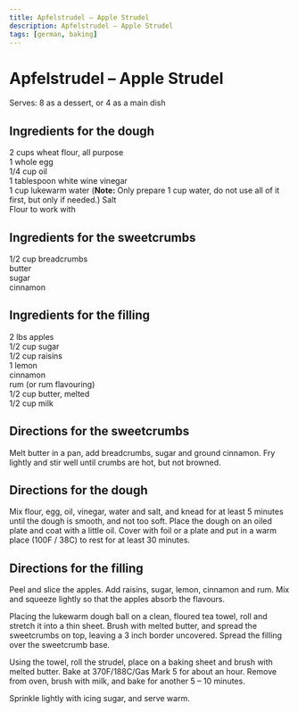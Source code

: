 ```yaml
---
title: Apfelstrudel – Apple Strudel
description: Apfelstrudel – Apple Strudel
tags: [german, baking]
---
```


# Apfelstrudel – Apple Strudel
Serves: 8 as a dessert, or 4 as a main dish

## Ingredients for the dough
2 cups wheat flour, all purpose  
1 whole egg  
1/4 cup oil  
1 tablespoon white wine vinegar  
1 cup lukewarm water (**Note:** Only prepare 1 cup water, do not use all of it first, but only if needed.)
Salt  
Flour to work with

## Ingredients for the sweetcrumbs
1/2 cup breadcrumbs  
butter  
sugar  
cinnamon

## Ingredients for the filling
2 lbs apples  
1/2 cup sugar  
1/2 cup raisins  
1 lemon  
cinnamon  
rum (or rum flavouring)  
1/2 cup butter, melted  
1/2 cup milk  

## Directions for the sweetcrumbs
Melt butter in a pan, add breadcrumbs, sugar and ground cinnamon. Fry lightly and stir well until crumbs are hot, but not browned.

## Directions for the dough
Mix flour, egg, oil, vinegar, water and salt, and knead for at least 5 minutes until the dough is smooth, and not too soft. Place the dough on an oiled plate and coat with a little oil. Cover with foil or a plate and put in a warm place (100F / 38C) to rest for at least 30 minutes.

## Directions for the filling
Peel and slice the apples. Add raisins, sugar, lemon, cinnamon and rum. Mix and squeeze lightly so that the apples absorb the flavours.

Placing the lukewarm dough ball on a clean, floured tea towel, roll and stretch it into a thin sheet. Brush with melted butter, and spread the sweetcrumbs on top, leaving a 3 inch border uncovered. Spread the filling over the sweetcrumb base.

Using the towel, roll the strudel, place on a baking sheet and brush with melted butter. Bake at 370F/188C/Gas Mark 5 for about an hour. Remove from oven, brush with milk, and bake for another 5 – 10 minutes.

Sprinkle lightly with icing sugar, and serve warm.